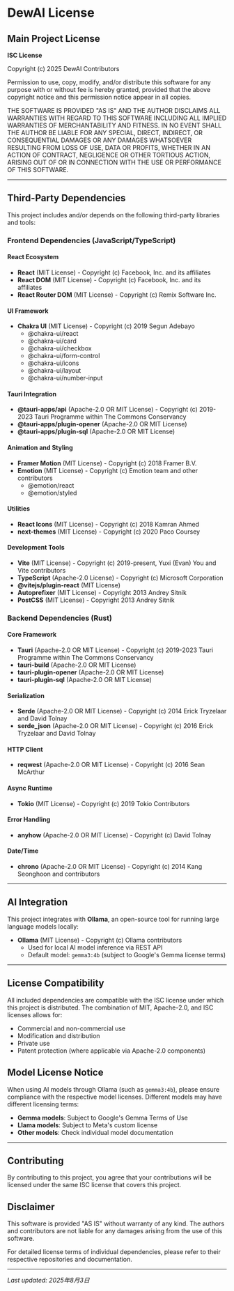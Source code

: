 # DewAI License

## Main Project License

**ISC License**

Copyright (c) 2025 DewAI Contributors

Permission to use, copy, modify, and/or distribute this software for any
purpose with or without fee is hereby granted, provided that the above
copyright notice and this permission notice appear in all copies.

THE SOFTWARE IS PROVIDED "AS IS" AND THE AUTHOR DISCLAIMS ALL WARRANTIES
WITH REGARD TO THIS SOFTWARE INCLUDING ALL IMPLIED WARRANTIES OF
MERCHANTABILITY AND FITNESS. IN NO EVENT SHALL THE AUTHOR BE LIABLE FOR
ANY SPECIAL, DIRECT, INDIRECT, OR CONSEQUENTIAL DAMAGES OR ANY DAMAGES
WHATSOEVER RESULTING FROM LOSS OF USE, DATA OR PROFITS, WHETHER IN AN
ACTION OF CONTRACT, NEGLIGENCE OR OTHER TORTIOUS ACTION, ARISING OUT OF
OR IN CONNECTION WITH THE USE OR PERFORMANCE OF THIS SOFTWARE.

---

## Third-Party Dependencies

This project includes and/or depends on the following third-party libraries and tools:

### Frontend Dependencies (JavaScript/TypeScript)

#### React Ecosystem
- **React** (MIT License) - Copyright (c) Facebook, Inc. and its affiliates
- **React DOM** (MIT License) - Copyright (c) Facebook, Inc. and its affiliates
- **React Router DOM** (MIT License) - Copyright (c) Remix Software Inc.

#### UI Framework
- **Chakra UI** (MIT License) - Copyright (c) 2019 Segun Adebayo
  - @chakra-ui/react
  - @chakra-ui/card
  - @chakra-ui/checkbox
  - @chakra-ui/form-control
  - @chakra-ui/icons
  - @chakra-ui/layout
  - @chakra-ui/number-input

#### Tauri Integration
- **@tauri-apps/api** (Apache-2.0 OR MIT License) - Copyright (c) 2019-2023 Tauri Programme within The Commons Conservancy
- **@tauri-apps/plugin-opener** (Apache-2.0 OR MIT License)
- **@tauri-apps/plugin-sql** (Apache-2.0 OR MIT License)

#### Animation and Styling
- **Framer Motion** (MIT License) - Copyright (c) 2018 Framer B.V.
- **Emotion** (MIT License) - Copyright (c) Emotion team and other contributors
  - @emotion/react
  - @emotion/styled

#### Utilities
- **React Icons** (MIT License) - Copyright (c) 2018 Kamran Ahmed
- **next-themes** (MIT License) - Copyright (c) 2020 Paco Coursey

#### Development Tools
- **Vite** (MIT License) - Copyright (c) 2019-present, Yuxi (Evan) You and Vite contributors
- **TypeScript** (Apache-2.0 License) - Copyright (c) Microsoft Corporation
- **@vitejs/plugin-react** (MIT License)
- **Autoprefixer** (MIT License) - Copyright 2013 Andrey Sitnik
- **PostCSS** (MIT License) - Copyright 2013 Andrey Sitnik

### Backend Dependencies (Rust)

#### Core Framework
- **Tauri** (Apache-2.0 OR MIT License) - Copyright (c) 2019-2023 Tauri Programme within The Commons Conservancy
- **tauri-build** (Apache-2.0 OR MIT License)
- **tauri-plugin-opener** (Apache-2.0 OR MIT License)
- **tauri-plugin-sql** (Apache-2.0 OR MIT License)

#### Serialization
- **Serde** (Apache-2.0 OR MIT License) - Copyright (c) 2014 Erick Tryzelaar and David Tolnay
- **serde_json** (Apache-2.0 OR MIT License) - Copyright (c) 2016 Erick Tryzelaar and David Tolnay

#### HTTP Client
- **reqwest** (Apache-2.0 OR MIT License) - Copyright (c) 2016 Sean McArthur

#### Async Runtime
- **Tokio** (MIT License) - Copyright (c) 2019 Tokio Contributors

#### Error Handling
- **anyhow** (Apache-2.0 OR MIT License) - Copyright (c) David Tolnay

#### Date/Time
- **chrono** (Apache-2.0 OR MIT License) - Copyright (c) 2014 Kang Seonghoon and contributors

---

## AI Integration

This project integrates with **Ollama**, an open-source tool for running large language models locally:

- **Ollama** (MIT License) - Copyright (c) Ollama contributors
  - Used for local AI model inference via REST API
  - Default model: `gemma3:4b` (subject to Google's Gemma license terms)

---

## License Compatibility

All included dependencies are compatible with the ISC license under which this project is distributed. The combination of MIT, Apache-2.0, and ISC licenses allows for:

- Commercial and non-commercial use
- Modification and distribution
- Private use
- Patent protection (where applicable via Apache-2.0 components)

## Model License Notice

When using AI models through Ollama (such as `gemma3:4b`), please ensure compliance with the respective model licenses. Different models may have different licensing terms:

- **Gemma models**: Subject to Google's Gemma Terms of Use
- **Llama models**: Subject to Meta's custom license
- **Other models**: Check individual model documentation

---

## Contributing

By contributing to this project, you agree that your contributions will be licensed under the same ISC license that covers this project.

## Disclaimer

This software is provided "AS IS" without warranty of any kind. The authors and contributors are not liable for any damages arising from the use of this software.

For detailed license terms of individual dependencies, please refer to their respective repositories and documentation.

---

*Last updated: 2025年8月3日*
